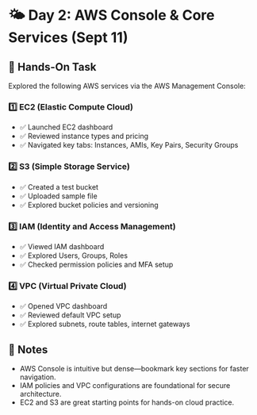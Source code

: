# 🌤️ Day 2: AWS Console & Core Services (Sept 11)

## 🧪 Hands-On Task
Explored the following AWS services via the AWS Management Console:

### 1️⃣ EC2 (Elastic Compute Cloud)
- ✅ Launched EC2 dashboard
- ✅ Reviewed instance types and pricing
- ✅ Navigated key tabs: Instances, AMIs, Key Pairs, Security Groups

### 2️⃣ S3 (Simple Storage Service)
- ✅ Created a test bucket
- ✅ Uploaded sample file
- ✅ Explored bucket policies and versioning

### 3️⃣ IAM (Identity and Access Management)
- ✅ Viewed IAM dashboard
- ✅ Explored Users, Groups, Roles
- ✅ Checked permission policies and MFA setup

### 4️⃣ VPC (Virtual Private Cloud)
- ✅ Opened VPC dashboard
- ✅ Reviewed default VPC setup
- ✅ Explored subnets, route tables, internet gateways

## 📓 Notes
- AWS Console is intuitive but dense—bookmark key sections for faster navigation.
- IAM policies and VPC configurations are foundational for secure architecture.
- EC2 and S3 are great starting points for hands-on cloud practice.
